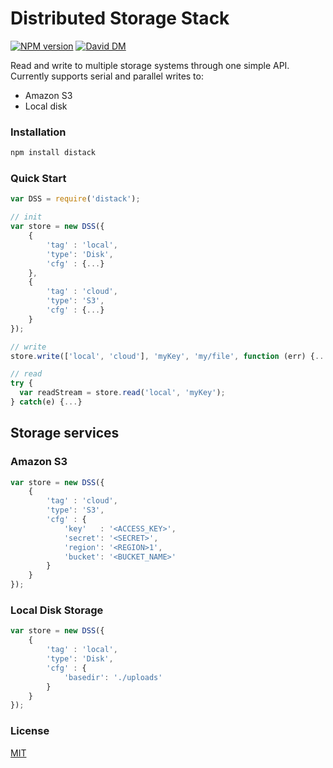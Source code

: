 # Distributed Storage Stack
[![NPM version](https://badge.fury.io/js/distack.svg)](http://badge.fury.io/js/distack)
[![David DM](https://david-dm.org/ramniquesingh/distack.png)](https://david-dm.org/ramniquesingh/distack.png)

Read and write to multiple storage systems through one simple API.
Currently supports serial and parallel writes to:
* Amazon S3
* Local disk

### Installation

```bash
npm install distack
```

### Quick Start

```js
var DSS = require('distack');

// init
var store = new DSS({
    {
        'tag' : 'local',
        'type': 'Disk',
        'cfg' : {...}
    },
    {
        'tag' : 'cloud',
        'type': 'S3',
        'cfg' : {...}
    }
});

// write
store.write(['local', 'cloud'], 'myKey', 'my/file', function (err) {...});

// read
try {
  var readStream = store.read('local', 'myKey');
} catch(e) {...}
```

## Storage services

### Amazon S3

```js
var store = new DSS({
    {
        'tag' : 'cloud',
        'type': 'S3',
        'cfg' : {
            'key'   : '<ACCESS_KEY>',
            'secret': '<SECRET>',
            'region': '<REGION>1',
            'bucket': '<BUCKET_NAME>'
        }
    }
});
```

### Local Disk Storage

```js
var store = new DSS({
    {
        'tag' : 'local',
        'type': 'Disk',
        'cfg' : {
            'basedir': './uploads'
        }
    }
});
```

### License
[MIT](LICENSE)

